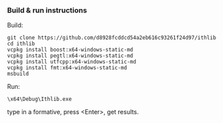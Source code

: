 ### Build & run instructions

Build:

```batch
git clone https://github.com/d8928fcddcd54a2eb616c93261f24d97/ithlib
cd ithlib
vcpkg install boost:x64-windows-static-md
vcpkg install pegtl:x64-windows-static-md
vcpkg install utfcpp:x64-windows-static-md
vcpkg install fmt:x64-windows-static-md
msbuild
```
Run:

```
\x64\Debug\Ithlib.exe
```

type in a formative, press \<Enter\>, get results.
